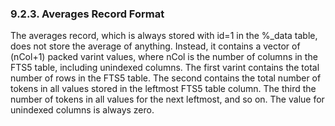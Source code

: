### 9\.2\.3\. Averages Record Format


The averages record, which is always stored with id\=1 in the %\_data table,
does not store the average of anything. Instead, it contains a vector of
(nCol\+1\) packed varint values, where nCol is the number of columns in the FTS5
table, including unindexed columns. The first varint contains the total
number of rows in the FTS5 table. The second contains the total number of
tokens in all values stored in the leftmost FTS5 table column. The third the
number of tokens in all values for the next leftmost, and so on. The value for
unindexed columns is always zero.



